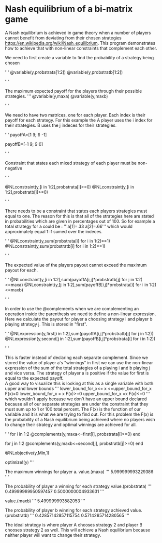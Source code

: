 # Nash equilibrium of a bi-matrix game

A Nash equilibrium is achieved in game theory when a number of players cannot benefit from deviating from their chosen strategies https://en.wikipedia.org/wiki/Nash_equilibrium.  This program demonstrates how to achieve that with non-linear constraints that complement each other.   

We need to first create a variable to find the probability of a strategy being chosen

'''
@variable(y,probstrata[1:2])
@variable(y,probstratb[1:2])

 '''

The maximum expected payoff for the players through their possible strategies.
'''
@variable(y,maxa)
@variable(y,maxb)
 
 '''

We need to have two matrices, one for each player.  Each index is their payoff for each strategy.  For this example the A player uses the i index for their strategies. 
B uses the j indeces for their strategies.

'''
payoffA=[1 9;
        9 -1]
         
payoffB=[-1 9;
          9 0]

'''

Constraint that states each mixed strategy of each player must be non-negative

'''

@NLconstraint(y,[i in 1:2],probstrata[i]>=0)
@NLconstraint(y,[i in 1:2],probstratb[i]>=0)

'''

There needs to be a constraint that states each players strategies must equal to one.  The reason for this
is that all of the strategies here are stated in probabilities which are given in
percentages out of 100.  So for example a total strategy for a could be :
              '''a[1]=.33
                 a[2]=.66'''
which would approximately equal 1 if sumed over the indeces.

'''
@NLconstraint(y,sum(probstrata[i] for i in 1:2)==1)
@NLconstraint(y,sum(probstratb[i] for i in 1:2)==1)

'''

The expected value of the players payout cannot exceed the maximum payout for each.

'''
@NLconstraint(y,[i in 1:2],sum(payoffA[i,j]*probstratb[j] for j in 1:2)<=maxa)
@NLconstraint(y,[j in 1:2],sum(payoffB[i,j]*probstrata[i] for i in 1:2)<=maxb)

'''

In order to use the @complements when we are complementing an operation inside
the parenthesis we need to define a non-linear expression.  Here we calculate the
payout for player a choosing strategy i and player b playing strategy j.  This is 
stored in "first".

'''
@NLexpression(y,first[i in 1:2],sum(payoffA[i,j]*probstratb[j] for j in 1:2))
@NLexpression(y,second[j in 1:2],sum(payoffB[i,j]*probstrata[i] for i in 1:2))

'''

This is faster instead of declaring each separate complement.  Since we stored the 
value of player a's "winnings" in first we can use the non-linear expression of the sum
of the total strategies of a playing i and b playing j and vice versa.  The strategy
of player a is positive if the value for first is equal to the expected payoff.  
A good way to visualize this is looking at this as a single variable with both upper
and lower bounds
   '''
   lower_bound_for_x<= x <=upper_bound_for_x    F(x)=0
   lower_bound_for_x = x                        F(x)>=0
   upper_bound_for_x =x                         F(x)<=0 
   '''
   which wouldn't apply because we don't have an upper bound declared because all of our separate strategies are under the 
constraint that they must sum up to 1 or 100 total percent.  The F(x) is the function of 
our variable and it is what we are trying to find out.  For this problem the F(x) is the 
probability of a Nash equilibrium being achieved where no players wish to change their
strategy and optimal winnings are achieved for all.  

'''
for i in 1:2
      @complements(y,maxa<=first[i],        probstrata[i]>=0)
     end

 for j in 1:2
      @complements(y,maxb<=second[j],       probstratb[j]>=0)
      end

   @NLobjective(y,Min,1)


   optimize!(y)
'''

The maximum winnings for player a.
value.(maxa)
'''
5.999999993229386
'''

The probability of player a winning for each strategy
value.(probstrata)
 '''
 0.49999999950597457
 0.5000000004933631 
 '''

value.(maxb)
'''
5.499999993582053
'''

The probability of player b winning for each strategy
achieved
 value.(probstratb)
 '''
 0.42857142857115754
 0.5714285714280565
 ''' 

The ideal strategy is where player A chooses strategy 2 and player B chooses strategy 2 as well.  This will
achieve a Nash equilibrium because neither player will want to change their strategy.  



